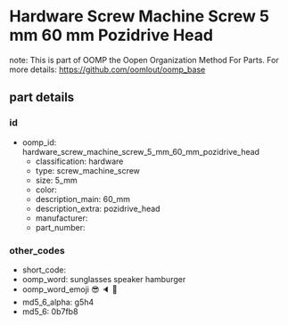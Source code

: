# Hardware Screw Machine Screw 5 mm 60 mm Pozidrive Head  

note: This is part of OOMP the Oopen Organization Method For Parts. For more details: https://github.com/oomlout/oomp_base

##  part details





### id
* oomp_id: hardware_screw_machine_screw_5_mm_60_mm_pozidrive_head
  * classification: hardware
  * type: screw_machine_screw
  * size: 5_mm
  * color: 
  * description_main: 60_mm
  * description_extra: pozidrive_head
  * manufacturer: 
  * part_number: 

### other_codes
* short_code: 
* oomp_word: sunglasses speaker hamburger
* oomp_word_emoji :sunglasses: :speaker: :hamburger:
* md5_6_alpha: g5h4
* md5_6: 0b7fb8